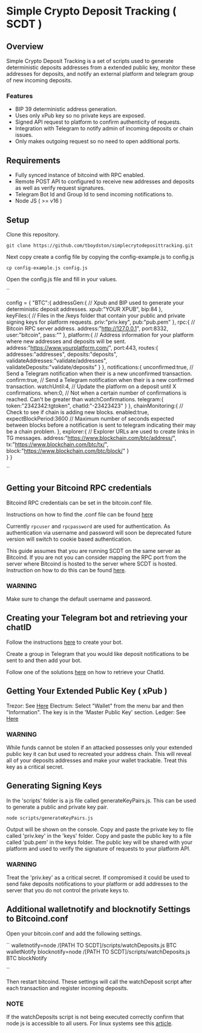 # Simple Crypto Deposit Tracking ( SCDT )

## Overview

Simple Crypto Deposit Tracking is a set of scripts used to generate deterministic deposits addresses from a extended public key, monitor these addresses for deposits, and notify an external platform and telegram group of new incoming deposits. 

### Features

- BIP 39 deterministic address generation. 
- Uses only xPub key so no private keys are exposed. 
- Signed API request to platform to confirm authenticity of requests. 
- Integration with Telegram to notify admin of incoming deposits or chain issues. 
- Only makes outgoing request so no need to open additional ports. 

## Requirements

- Fully synced instance of bitcoind with RPC enabled. 
- Remote POST API to configured to receive new addresses and deposits as well as verify request signatures.
- Telegram Bot Id and Group Id to send incoming notifications to. 
- Node JS ( >= v16 )


## Setup 

Clone this repository. 

``
git clone https://github.com/tboydston/simplecrytodeposittracking.git 
``

Next copy create a config file by copying the config-example.js to config.js

``
cp config-example.js config.js
``

Open the config.js file and fill in your values. 

``

config = { 
    "BTC":{
        addressGen:{ // Xpub and BIP used to generate your deterministic deposit addresses.
            xpub:"YOUR XPUB",
            bip:84
        },  
        keyFiles:{ // Files in the /keys folder that contain your public and private signing keys for platform requests. 
            priv:"priv.key",
            pub:"pub.pem"
        },
        rpc:{ // Bitcoin RPC server address. 
            address:"http://127.0.0.1",
            port:8332,
            user:"bitcoin",
            pass:""
        },
        platform:{ // Address information for your platform where new addresses and deposits will be sent.
            address:"https://www.yourplatform.com/",
            port:443,
            routes:{
                addresses:"addresses",
                deposits:"deposits",
                validateAddresses:"validate/addresses",
                validateDeposits:"validate/deposits"
            }
        },
        notifications:{
            unconfirmed:true, // Send a Telegram notification when their is a new unconfirmed transaction.
            confirm:true, // Send a Telegram notification when their is a new confirmed transaction.
            watchUntil:4, // Update the platform on a deposit until X confirmations. 
            when:0, // Not when a certain number of confirmations is reached. Can't be greater than watchConfirmations. 
            telegram:{
                token:"2342342:tgtoken",
                chatId:"-23423423"
            }
        },
        chainMonitoring:{ // Check to see if chain is adding new blocks. 
            enabled:true,
            expectBlockPeriod:3600 // Maximum number of seconds expected between blocks before a notification is sent to telegram indicating their may be a chain problem.
        },
        explorer:{ // Explorer URLs are used to create links in TG messages. 
            address:"https://www.blockchain.com/btc/address/",
            tx:"https://www.blockchain.com/btc/tx/",
            block:"https://www.blockchain.com/btc/block/"
        }    
    }
}

``

## Getting your Bitcoind RPC credentials

Bitcoind RPC credentials can be set in the bitcoin.conf file. 

Instructions on how to find the .conf file can be found [here](https://github.com/bitcoin/bitcoin/blob/master/doc/bitcoin-conf.md#default-configuration-file-locations)

Currently `rpcuser` and `rpcpassword` are used for authentication. As authentication via username and password will soon be deprecated future version will switch to cookie based authentication. 

This guide assumes that you are running SCDT on the same server as Bitcoind. If you are not you can consider mapping the RPC port from the server where Bitcoind is hosted to the server where SCDT is hosted. Instruction on how to do this can be found [here](https://linuxize.com/post/how-to-setup-ssh-tunneling/#:~:text=For%20remote%20port%20forwarding%2C%20enter,in%20the%20Source%20Port%20field.). 

### WARNING 

Make sure to change the default username and password.

## Creating your Telegram bot and retrieving your chatID

Follow the instructions [here](https://core.telegram.org/bots) to create your bot. 

Create a group in Telegram that you would like deposit notifications to be sent to and then add your bot. 

Follow one of the solutions [here](https://stackoverflow.com/questions/32423837/telegram-bot-how-to-get-a-group-chat-id) on how to retrieve your ChatId.

## Getting Your Extended Public Key ( xPub )

Trezor: See [Here](https://wiki.trezor.io/Suite_manual:Displaying_account_public_key_(XPUB)#:~:text=Go%20to%20the%20Accounts%20tab,QR%20code%20and%20as%20text.)
Electrum: Select "Wallet" from the menu bar and then "Information". The key is in the 'Master Public Key' section.
Ledger: See [Here](https://support.ledger.com/hc/en-us/articles/360011069619-Extended-public-key?docs=true)

### WARNING 

While funds cannot be stolen if an attacked possesses only your extended public key it can but used to recreated your address chain. This will reveal all of your deposits addresses and make your wallet trackable. Treat this key as a critical secret. 

## Generating Signing Keys

In the 'scripts' folder is a js file called generateKeyPairs.js. This can be used to generate a public and private key pair. 

``
node scripts/generateKeyPairs.js
``

Output will be shown on the console. Copy and paste the private key to file called 'priv.key' in the 'keys' folder. Copy and paste the public key to a file called 'pub.pem' in the keys folder. The public key will be shared with your platform and used to verify the signature of requests to your platform API. 

### WARNING 

Treat the 'priv.key' as a critical secret. If compromised it could be used to send fake deposits notifications to your platform or add addresses to the server that you do not control the private keys to. 

## Additional walletnotify and blocknotify Settings to Bitcoind.conf

Open your bitcoin.conf and add the following settings. 

``
walletnotify=node /[PATH TO SCDT]/scripts/watchDeposits.js BTC walletNotify
blocknotify=node /[PATH TO SCDT]/scripts/watchDeposits.js BTC blockNotify

``

Then restart bitcoind. These settings will call the watchDeposit script after each transaction and register incoming deposits. 

### NOTE 

If the watchDeposits script is not being executed correctly confirm that node js is accessible to all users. For linux systems see this [article](https://www.digitalocean.com/community/tutorials/how-to-install-node-js-with-nvm-node-version-manager-on-a-vps).

